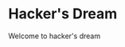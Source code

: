 <html>
  <head>
    <title>Hacker's Dream</title>
  </head>
  <body>
    <h1>Hacker's Dream</h1>
    <p>Welcome to hacker's dream<!/p>
  </body>
</html>
